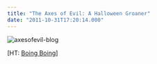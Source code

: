 ```yaml
---
title: "The Axes of Evil: A Halloween Groaner"
date: "2011-10-31T17:20:14.000"
---
```


![](http://chrishubbs.com/wordpress/wp-content/uploads/2011/10/axesofevil-blog.jpg "axesofevil-blog")

\[HT: [Boing Boing](http://boingboing.net/2011/10/31/happy-halloween.html)\]
